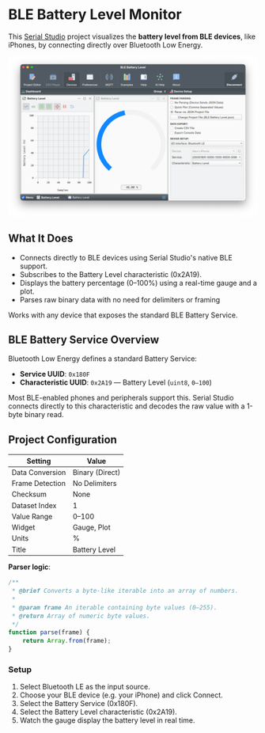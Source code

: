 # BLE Battery Level Monitor

This [Serial Studio](https://github.com/Serial-Studio/Serial-Studio) project visualizes the **battery level from BLE devices**, like iPhones, by connecting directly over Bluetooth Low Energy.

![Screenshot](doc/screenshot.png)

## What It Does

- Connects directly to BLE devices using Serial Studio's native BLE support.
- Subscribes to the Battery Level characteristic (0x2A19).
- Displays the battery percentage (0–100%) using a real-time gauge and a plot.
- Parses raw binary data with no need for delimiters or framing

Works with any device that exposes the standard BLE Battery Service.

## BLE Battery Service Overview

Bluetooth Low Energy defines a standard Battery Service:

- **Service UUID**: `0x180F`
- **Characteristic UUID**: `0x2A19` — Battery Level (`uint8`, `0–100`)

Most BLE-enabled phones and peripherals support this. Serial Studio connects directly to this characteristic and decodes the raw value with a 1-byte binary read.

## Project Configuration

| Setting             | Value            |
|---------------------|------------------|
| Data Conversion     | Binary (Direct)  |
| Frame Detection     | No Delimiters    |
| Checksum            | None             |
| Dataset Index       | 1                |
| Value Range         | 0–100            |
| Widget              | Gauge, Plot      |
| Units               | %                |
| Title               | Battery Level    |

**Parser logic**:

```js
/**
 * @brief Converts a byte-like iterable into an array of numbers.
 * 
 * @param frame An iterable containing byte values (0–255).
 * @return Array of numeric byte values.
 */
function parse(frame) {
    return Array.from(frame);
}
```

### Setup
1. Select Bluetooth LE as the input source.
2. Choose your BLE device (e.g. your iPhone) and click Connect.
3. Select the Battery Service (0x180F).
4. Select the Battery Level characteristic (0x2A19).
5. Watch the gauge display the battery level in real time.
